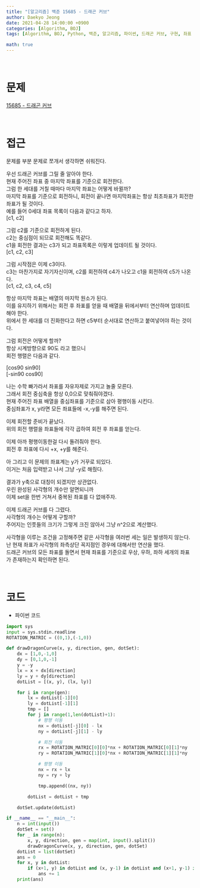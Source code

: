 ```yaml
---
title: "[알고리즘] 백준 15685 - 드래곤 커브"
author: Daekyo Jeong
date: 2021-04-28 14:00:00 +0900
categories: [Algorithm, BOJ]
tags: [Algorithm, BOJ, Python, 백준, 알고리즘, 파이썬, 드래곤 커브, 구현, 좌표 회전]

math: true
---
```



<br/>

# **문제**

[15685 - 드래곤 커브](https://www.acmicpc.net/problem/15685)

<br/>

# **접근**

문제를 부분 문제로 쪼개서 생각하면 쉬워진다.  

우선 드래곤 커브를 그릴 줄 알아야 한다.  
현재 주어진 좌표 중 마지막 좌표를 기준으로 회전한다.  
그럼 한 세대를 거칠 때마다 마지막 좌표는 어떻게 바뀔까?  
마지막 좌표를 기준으로 회전하니, 회전이 끝나면 마지막좌표는 항상 최초좌표가 회전한 좌표가 될 것이다.  
예를 들어 0세대 좌표 목록이 다음과 같다고 하자.  
[c1, c2]  

그럼 c2를 기준으로 회전하게 된다.  
c2는 중심점이 되므로 회전해도 똑같다.  
c1을 회전한 결과는 c3가 되고 좌표목록은 이렇게 업데이트 될 것이다.  
[c1, c2, c3]  

그럼 시작점은 이제 c3이다.  
c3는 마찬가지로 자기자신이며, c2를 회전하여 c4가 나오고 c1을 회전하여 c5가 나온다.  
[c1, c2, c3, c4, c5]  

항상 마지막 좌표는 배열의 마지막 원소가 된다.  
이를 유지하기 위해서는 회전 후 좌표를 얻을 때 배열을 뒤에서부터 연산하며 업데이트해야 한다.  
위에서 한 세대를 더 진화한다고 하면 c5부터 순서대로 연산하고 붙여넣어야 하는 것이다.  

그럼 회전은 어떻게 할까?  
항상 시계방향으로 90도 라고 했으니  
회전 행렬은 다음과 같다.  

[cos90  sin90]  
[-sin90 cos90]  

나는 수학 빠가라서 좌표를 자유자제로 가지고 놀줄 모른다.  
그래서 회전 중심축을 항상 0,0으로 맞춰줘야겠다.  
현재 주어진 좌표 배열을 중심좌표를 기준으로 삼아 평행이동 시킨다.  
중심좌표가 x, y라면 모든 좌표들에 -x,-y를 해주면 된다.  

이제 회전할 준비가 끝났다.  
위의 회전 행렬을 좌표들에 각각 곱하여 회전 후 좌표를 얻는다.  

이제 아까 평행이동한걸 다시 돌려줘야 한다.  
회전 후 좌표에 다시 +x, +y를 해준다.  

아 그리고 이 문제의 좌표계는 y가 거꾸로 되있다.  
이거는 처음 입력받고 나서 그냥 -y로 해줬다.  

결과가 y축으로 대칭이 되겠지만 상관없다.  
우린 완성된 사각형의 개수만 알면되니까  
이제 set을 한번 거쳐서 중복된 좌표를 다 없애주자.  

이제 드래곤 커브를 다 그렸다.  
사각형의 개수는 어떻게 구할까?  
주어지는 인풋들의 크기가 그렇게 크진 않아서 그냥 n^2으로 계산했다.  

사각형을 이루는 조건을 고정해주면 같은 사각형을 여러번 세는 일은 발생하지 않는다.  
난 현재 좌표가 사각형의 좌측상단 꼭지점인 경우에 대해서만 연산을 했다.  
드래곤 커브의 모든 좌표를 돌면서 현재 좌표를 기준으로 우상, 우하, 좌하 세개의 좌표가 존재하는지 확인하면 된다.  


<br/>

# **코드**

- 파이썬 코드   

```py
import sys
input = sys.stdin.readline
ROTATION_MATRIC = ((0,1),(-1,0))

def drawDragonCurve(x, y, direction, gen, dotSet):
    dx = [1,0,-1,0]
    dy = [0,1,0,-1]
    y = -y
    lx = x + dx[direction]
    ly = y + dy[direction]
    dotList = [(x, y), (lx, ly)]

    for i in range(gen):
        lx = dotList[-1][0]
        ly = dotList[-1][1]
        tmp = []
        for j in range(1,len(dotList)+1):
            # 평행 이동
            nx = dotList[-j][0] - lx
            ny = dotList[-j][1] - ly

            # 회전 이동
            rx = ROTATION_MATRIC[0][0]*nx + ROTATION_MATRIC[0][1]*ny
            ry = ROTATION_MATRIC[1][0]*nx + ROTATION_MATRIC[1][1]*ny

            # 평행 이동
            nx = rx + lx
            ny = ry + ly

            tmp.append((nx, ny))

        dotList = dotList + tmp

    dotSet.update(dotList)

if __name__ == "__main__":
    n = int(input())
    dotSet = set()
    for _ in range(n):
        x, y, direction, gen = map(int, input().split())
        drawDragonCurve(x, y, direction, gen, dotSet)
    dotList = list(dotSet)
    ans = 0
    for x, y in dotList:
        if (x+1, y) in dotList and (x, y-1) in dotList and (x+1, y-1) in dotList:
            ans += 1
    print(ans)    

```

<br/>
